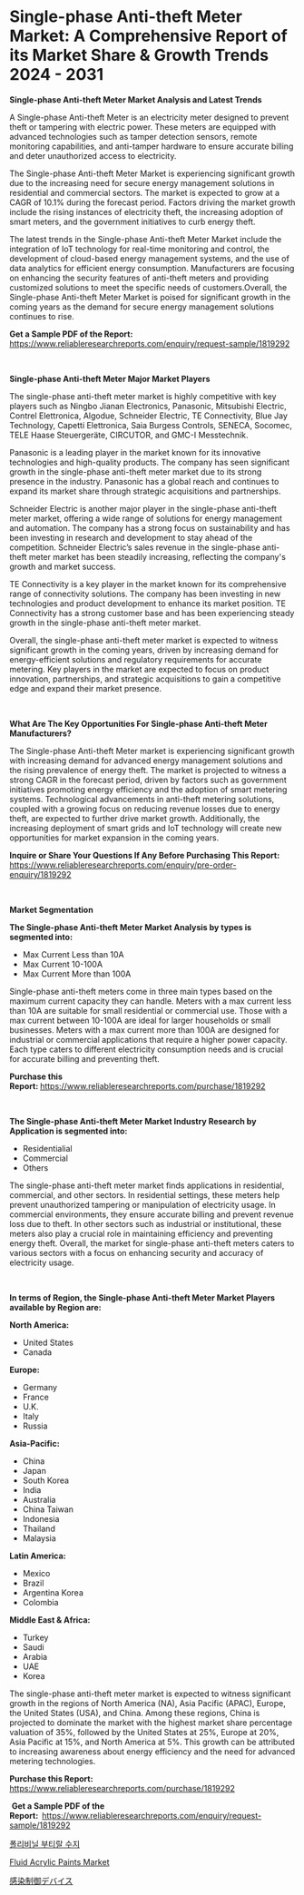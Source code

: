 <p><h1>Single-phase Anti-theft Meter Market: A Comprehensive Report of its Market Share & Growth Trends 2024 - 2031</h1></p><p><strong>Single-phase Anti-theft Meter Market Analysis and Latest Trends</strong></p>
<p><p>A Single-phase Anti-theft Meter is an electricity meter designed to prevent theft or tampering with electric power. These meters are equipped with advanced technologies such as tamper detection sensors, remote monitoring capabilities, and anti-tamper hardware to ensure accurate billing and deter unauthorized access to electricity.</p><p>The Single-phase Anti-theft Meter Market is experiencing significant growth due to the increasing need for secure energy management solutions in residential and commercial sectors. The market is expected to grow at a CAGR of 10.1% during the forecast period. Factors driving the market growth include the rising instances of electricity theft, the increasing adoption of smart meters, and the government initiatives to curb energy theft.</p><p>The latest trends in the Single-phase Anti-theft Meter Market include the integration of IoT technology for real-time monitoring and control, the development of cloud-based energy management systems, and the use of data analytics for efficient energy consumption. Manufacturers are focusing on enhancing the security features of anti-theft meters and providing customized solutions to meet the specific needs of customers.Overall, the Single-phase Anti-theft Meter Market is poised for significant growth in the coming years as the demand for secure energy management solutions continues to rise.</p></p>
<p><strong>Get a Sample PDF of the Report:&nbsp;</strong> <a href="https://www.reliableresearchreports.com/enquiry/request-sample/1819292">https://www.reliableresearchreports.com/enquiry/request-sample/1819292</a></p>
<p>&nbsp;</p>
<p><strong>Single-phase Anti-theft Meter Major Market Players</strong></p>
<p><p>The single-phase anti-theft meter market is highly competitive with key players such as Ningbo Jianan Electronics, Panasonic, Mitsubishi Electric, Contrel Elettronica, Algodue, Schneider Electric, TE Connectivity, Blue Jay Technology, Capetti Elettronica, Saia Burgess Controls, SENECA, Socomec, TELE Haase Steuergeräte, CIRCUTOR, and GMC-I Messtechnik.</p><p>Panasonic is a leading player in the market known for its innovative technologies and high-quality products. The company has seen significant growth in the single-phase anti-theft meter market due to its strong presence in the industry. Panasonic has a global reach and continues to expand its market share through strategic acquisitions and partnerships.</p><p>Schneider Electric is another major player in the single-phase anti-theft meter market, offering a wide range of solutions for energy management and automation. The company has a strong focus on sustainability and has been investing in research and development to stay ahead of the competition. Schneider Electric’s sales revenue in the single-phase anti-theft meter market has been steadily increasing, reflecting the company's growth and market success.</p><p>TE Connectivity is a key player in the market known for its comprehensive range of connectivity solutions. The company has been investing in new technologies and product development to enhance its market position. TE Connectivity has a strong customer base and has been experiencing steady growth in the single-phase anti-theft meter market.</p><p>Overall, the single-phase anti-theft meter market is expected to witness significant growth in the coming years, driven by increasing demand for energy-efficient solutions and regulatory requirements for accurate metering. Key players in the market are expected to focus on product innovation, partnerships, and strategic acquisitions to gain a competitive edge and expand their market presence.</p></p>
<p>&nbsp;</p>
<p><strong>What Are The Key Opportunities For Single-phase Anti-theft Meter Manufacturers?</strong></p>
<p><p>The Single-phase Anti-theft Meter market is experiencing significant growth with increasing demand for advanced energy management solutions and the rising prevalence of energy theft. The market is projected to witness a strong CAGR in the forecast period, driven by factors such as government initiatives promoting energy efficiency and the adoption of smart metering systems. Technological advancements in anti-theft metering solutions, coupled with a growing focus on reducing revenue losses due to energy theft, are expected to further drive market growth. Additionally, the increasing deployment of smart grids and IoT technology will create new opportunities for market expansion in the coming years.</p></p>
<p><strong>Inquire or Share Your Questions If Any Before Purchasing This Report:</strong> <a href="https://www.reliableresearchreports.com/enquiry/pre-order-enquiry/1819292">https://www.reliableresearchreports.com/enquiry/pre-order-enquiry/1819292</a></p>
<p>&nbsp;</p>
<p><strong>Market Segmentation</strong></p>
<p><strong>The Single-phase Anti-theft Meter Market Analysis by types is segmented into:</strong></p>
<p><ul><li>Max Current Less than 10A</li><li>Max Current 10-100A</li><li>Max Current More than 100A</li></ul></p>
<p><p>Single-phase anti-theft meters come in three main types based on the maximum current capacity they can handle. Meters with a max current less than 10A are suitable for small residential or commercial use. Those with a max current between 10-100A are ideal for larger households or small businesses. Meters with a max current more than 100A are designed for industrial or commercial applications that require a higher power capacity. Each type caters to different electricity consumption needs and is crucial for accurate billing and preventing theft.</p></p>
<p><strong>Purchase this Report:&nbsp;</strong><a href="https://www.reliableresearchreports.com/purchase/1819292">https://www.reliableresearchreports.com/purchase/1819292</a></p>
<p>&nbsp;</p>
<p><strong>The Single-phase Anti-theft Meter Market Industry Research by Application is segmented into:</strong></p>
<p><ul><li>Residentialial</li><li>Commercial</li><li>Others</li></ul></p>
<p><p>The single-phase anti-theft meter market finds applications in residential, commercial, and other sectors. In residential settings, these meters help prevent unauthorized tampering or manipulation of electricity usage. In commercial environments, they ensure accurate billing and prevent revenue loss due to theft. In other sectors such as industrial or institutional, these meters also play a crucial role in maintaining efficiency and preventing energy theft. Overall, the market for single-phase anti-theft meters caters to various sectors with a focus on enhancing security and accuracy of electricity usage.</p></p>
<p>&nbsp;</p>
<p><strong>In terms of Region, the Single-phase Anti-theft Meter Market Players available by Region are:</strong></p>
<p>
    <p> <strong> North America: </strong>
        <ul>
            <li>United States</li>
            <li>Canada</li>
        </ul>
        </p> 
    <p> <strong> Europe: </strong>
        <ul>
            <li>Germany</li>
            <li>France</li>
            <li>U.K.</li>
            <li>Italy</li>
            <li>Russia</li>
        </ul>
        </p> 
    <p> <strong> Asia-Pacific: </strong>
        <ul>
            <li>China</li>
            <li>Japan</li>
            <li>South Korea</li>
            <li>India</li>
            <li>Australia</li>
            <li>China Taiwan</li>
            <li>Indonesia</li>
            <li>Thailand</li>
            <li>Malaysia</li>
        </ul>
        </p> 
    <p> <strong> Latin America: </strong>
        <ul>
            <li>Mexico</li>
            <li>Brazil</li>
            <li>Argentina Korea</li>
            <li>Colombia</li>
        </ul>
        </p> 
    <p> <strong> Middle East & Africa: </strong>
        <ul>
            <li>Turkey</li>
            <li>Saudi</li>
            <li>Arabia</li>
            <li>UAE</li>
            <li>Korea</li>
        </ul>
    </p>
    </p>
<p><p>The single-phase anti-theft meter market is expected to witness significant growth in the regions of North America (NA), Asia Pacific (APAC), Europe, the United States (USA), and China. Among these regions, China is projected to dominate the market with the highest market share percentage valuation of 35%, followed by the United States at 25%, Europe at 20%, Asia Pacific at 15%, and North America at 5%. This growth can be attributed to increasing awareness about energy efficiency and the need for advanced metering technologies.</p></p>
<p><strong>Purchase this Report: </strong><a href="https://www.reliableresearchreports.com/purchase/1819292">https://www.reliableresearchreports.com/purchase/1819292</a></p>
<p>&nbsp;<strong>Get a Sample PDF of the Report:&nbsp;&nbsp;</strong><a href="https://www.reliableresearchreports.com/enquiry/request-sample/1819292">https://www.reliableresearchreports.com/enquiry/request-sample/1819292</a></p>
<p><strong></strong></p>
<p><p><a href="https://medium.com/@nyahreinger1/%ED%8F%B4%EB%A6%AC%EB%B9%84%EB%8B%90%EB%B6%80%ED%8B%B0%EB%9E%84-%EC%88%98%EC%A7%80-%EC%8B%9C%EC%9E%A5-%EB%8F%99%ED%96%A5-%EB%B0%8F-%EC%8B%9C%EC%9E%A5-%EB%B6%84%EC%84%9D%EC%9D%80-2024-2031%EB%85%84-%EA%B8%B0%EA%B0%84%EC%9D%84-%EC%98%88%EC%B8%A1%ED%95%A9%EB%8B%88%EB%8B%A4-51b22df2665a">폴리비닐 부티랄 수지</a></p><p><a href="https://extreme-scabiosa-c81.notion.site/Fluid-Acrylic-Paints-Market-Size-2024-2031-Global-Industrial-Analysis-Key-Geographical-Regions-M-40343a7da5f24566a2a88eff316f557b">Fluid Acrylic Paints Market</a></p><p><a href="https://medium.com/@edwards13jessica/%E6%84%9F%E6%9F%93%E7%AE%A1%E7%90%86%E3%83%87%E3%83%90%E3%82%A4%E3%82%B9%E5%B8%82%E5%A0%B4%E8%A6%8F%E6%A8%A1-%E5%B8%82%E5%A0%B4%E5%B1%95%E6%9C%9B%E3%81%A8%E5%B8%82%E5%A0%B4%E4%BA%88%E6%B8%AC-2024%E5%B9%B4-2031%E5%B9%B4-d09ae791b1df">感染制御デバイス</a></p></p>